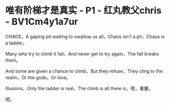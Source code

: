 # 唯有阶梯才是真实 - P1 - 红丸教父chris - BV1Cm4y1a7ur

CHAOS，A gaping pit waiting to swallow us all，Chaos isn't a pit，Chaos is a ladder。

Many who try to climb it fail，And never get to try again，The fall breaks them。

And some are given a chance to climb，But they refuse，They cling to the realm，Or the gods，Or love。

Illusions，Only the ladder is real，The climb is all there is，嗯，重慶。

吧。